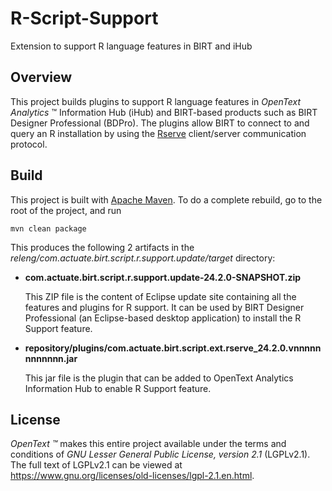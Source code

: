 # R-Script-Support
Extension to support R language features in BIRT and iHub

## Overview
This project builds plugins to support R language features in _OpenText Analytics_ ™ Information Hub (iHub) and BIRT-based products such as BIRT Designer Professional (BDPro).
The plugins allow BIRT to connect to and query an R installation by using the [Rserve](https://www.rforge.net/Rserve) client/server communication protocol.

## Build
This project is built with [Apache Maven](http://maven.apache.org). To do a complete rebuild, go to the root of the project, and run

    mvn clean package 

This produces the following 2 artifacts in the _releng/com.actuate.birt.script.r.support.update/target_ directory:
* __com.actuate.birt.script.r.support.update-24.2.0-SNAPSHOT.zip__

  This ZIP file is the content of Eclipse update site containing all the features and plugins for R support. It can be used by BIRT Designer Professional (an Eclipse-based desktop application) to install the R Support feature.
  
* __repository/plugins/com.actuate.birt.script.ext.rserve_24.2.0.vnnnnnnnnnnnn.jar__

  This jar file is the plugin that can be added to OpenText Analytics Information Hub to enable R Support feature. 
  
## License
_OpenText ™_ makes this entire project available under the terms and conditions of _GNU Lesser General Public License, version 2.1_ (LGPLv2.1). The full text of LGPLv2.1 can be viewed at https://www.gnu.org/licenses/old-licenses/lgpl-2.1.en.html.
